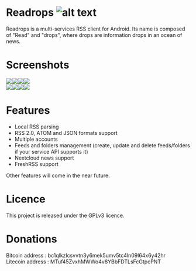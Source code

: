 # Readrops ![alt text](images/readrops_logo.png "Readrops Logo")

Readrops is a multi-services RSS client for Android. Its name is composed of "Read" and "drops", where drops are information drops in an ocean of news.

# Screenshots

![](fastlane/metadata/android/en-US/images/phoneScreenshots/Screenshot_1.png)![](fastlane/metadata/android/en-US/images/phoneScreenshots/Screenshot_2.png)![](fastlane/metadata/android/en-US/images/phoneScreenshots/Screenshot_3.png)![](fastlane/metadata/android/en-US/images/phoneScreenshots/Screenshot_4.png)
<br/>
![](fastlane/metadata/android/en-US/images/phoneScreenshots/Screenshot_5.png)![](fastlane/metadata/android/en-US/images/phoneScreenshots/Screenshot_6.png)![](fastlane/metadata/android/en-US/images/phoneScreenshots/Screenshot_7.png)![](fastlane/metadata/android/en-US/images/phoneScreenshots/Screenshot_8.png)

# Features

- Local RSS parsing 
- RSS 2.0, ATOM and JSON formats support 
- Multiple accounts 
- Feeds and folders management (create, update and delete feeds/folders if your service API supports it)
- Nextcloud news support 
- FreshRSS support


Other features will come in the near future. 

# Licence

This project is released under the GPLv3 licence.

# Donations
Bitcoin address : bc1qlkzlcsvvtn3y6mek5umv5tc4ln09l64x6y42hr<br/>
Litecoin address : MTuf45ZvxhMWWo4v8YBbFDTLsFcGtpcPNT
